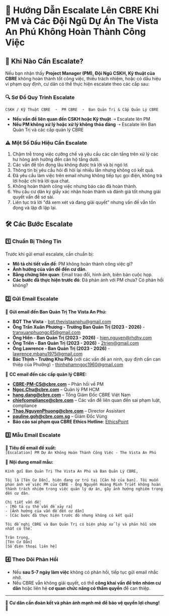# 🚨 Hướng Dẫn Escalate Lên CBRE Khi PM và Các Đội Ngũ Dự Án The Vista An Phú Không Hoàn Thành Công Việc  

## 📌 Khi Nào Cần Escalate?  
Nếu bạn nhận thấy **Project Manager (PM), Đội Ngũ CSKH, Kỹ thuật của CBRE** không hoàn thành tốt công việc, thiếu trách nhiệm, hoặc có dấu hiệu vi phạm quy định, cư dân có thể thực hiện escalate theo các cấp sau:  

### 🔍 Sơ Đồ Quy Trình Escalate  
```
CSKH / Kỹ Thuật CBRE  ➝  PM CBRE  ➝  Ban Quản Trị & Cấp Quản Lý CBRE
```
- **Nếu vấn đề liên quan đến CSKH hoặc Kỹ thuật** ➝ Escalate lên PM
- **Nếu PM không xử lý hoặc xử lý không thỏa đáng** ➝ Escalate lên Ban Quản Trị và các cấp quản lý CBRE

### ⚠️ Một Số Dấu Hiệu Cần Escalate  
1. Chậm trễ trong việc cưỡng chế và yêu cầu các căn tầng trên xử lý các hư hỏng ảnh hưởng đến căn hộ tầng dưới.  
2. Các vấn đề tồn đọng lâu không được trả lời và bị ngó lơ.  
3. Thông tin bị yêu cầu hỏi đi hỏi lại nhiều lần nhưng không có kết quả.  
4. Đã yêu cầu làm việc trên email nhưng không tiếp tục gọi điện, không trả lời hoặc chỉ trả lời qua chat.  
5. Không hoàn thành công việc nhưng báo cáo đã hoàn thành.  
6. Yêu cầu cư dân ký giấy xác nhận hoàn thành và đánh giá tốt nhưng giải quyết vấn đề sơ sài.  
7. Liên tục trả lời "đã xem xét và đang giải quyết" nhưng vấn đề vẫn tồn đọng và lặp đi lặp lại.  

## 🛠 Các Bước Escalate  

### 1️⃣ Chuẩn Bị Thông Tin  
Trước khi gửi email escalate, cần chuẩn bị:  
- **Mô tả chi tiết vấn đề**: PM không hoàn thành công việc gì?  
- **Ảnh hưởng của vấn đề đến cư dân**.  
- **Bằng chứng liên quan**: Email trao đổi, hình ảnh, biên bản cuộc họp.  
- **Các bước đã thực hiện trước đó**: Đã phản ánh với PM chưa? Có phản hồi không?  

### 2️⃣ Gửi Email Escalate  

📩 **Gửi email đến Ban Quản Trị The Vista An Phú:**  
- **BQT The Vista** - bqt.thevistaanphu@gmail.com  
- **Ông Trần Xuân Phương - Trưởng Ban Quản Trị (2023 - 2026)** - tranxuanphuongc45@gmail.com  
- **Ông Hiển - Ban Quản Trị (2023 - 2026)** - hien.nguyen@rhdhv.com  
- **Ông Triển - Ban Quản Trị (2023 - 2026)** - 2trien@gmail.com  
- **Ông Lawrence - Ban Quản Trị (2023 - 2026)** - lawrence.mbanu1975@gmail.com  
- **Bác Thịnh - Trưởng Khu Phố** (với các vấn đề an ninh, quy định cần can thiệp của Phường) - thinhphamngoc1960@gmail.com  

📩 **CC email đến các cấp quản lý CBRE:**  
- **CBRE-PM-CS@cbre.com** – Phản hồi về PM  
- **Ngoc.Chu@cbre.com** – Quản lý PM HCM  
- **hang.dang@cbre.com** – Tổng Giám Đốc CBRE Việt Nam  
- **chiefcompliance@cbre.com** – Các vấn đề liên quan đến sai phạm luật, compliance  
- **Thao.NguyenPhuong@cbre.com** – Director Assistant  
- **pauline.goh@cbre.com.sg** – Giám Đốc Vùng  
- **Báo cáo sai phạm qua CBRE Ethics Hotline**: [EthicsPoint](https://secure.ethicspoint.com/domain/media/en/gui/7298/index.html)  

### 3️⃣ Mẫu Email Escalate  
**📌 Tiêu đề email đề xuất:**  
`[Escalation] PM Dự Án Không Hoàn Thành Công Việc - The Vista An Phú`  

📄 **Nội dung email mẫu:**  
```text
Kính gửi Ban Quản Trị The Vista An Phú và Ban Quản Lý CBRE,

Tôi là [Tên Cư Dân], hiện đang cư trú tại [Căn hộ của bạn]. Tôi muốn phản ánh về việc PM của CBRE - Ông Nguyễn Hoàng Minh Triết không hoàn thành trách nhiệm trong việc quản lý dự án, gây ảnh hưởng nghiêm trọng đến cư dân.

Chi tiết vấn đề:
- [Mô tả cụ thể vấn đề xảy ra]
- [Ảnh hưởng của vấn đề đến cư dân]
- [Các bước đã thực hiện trước đó nhưng không có kết quả]

Tôi đề nghị CBRE và Ban Quản Trị có biện pháp xử lý và phản hồi sớm nhất có thể.

Trân trọng,
[Tên Cư Dân]
[Số điện thoại liên hệ]
```

### 4️⃣ Theo Dõi Phản Hồi  
- Nếu **sau 5-7 ngày làm việc** không có phản hồi, tiếp tục gửi email nhắc nhở.  
- Nếu CBRE vẫn không giải quyết, có thể **công khai vấn đề trên nhóm cư dân** hoặc liên hệ **cơ quan chức năng có thẩm quyền** để can thiệp.  

---
📌 **Cư dân cần đoàn kết và phản ánh mạnh mẽ để bảo vệ quyền lợi chung!** 💪
